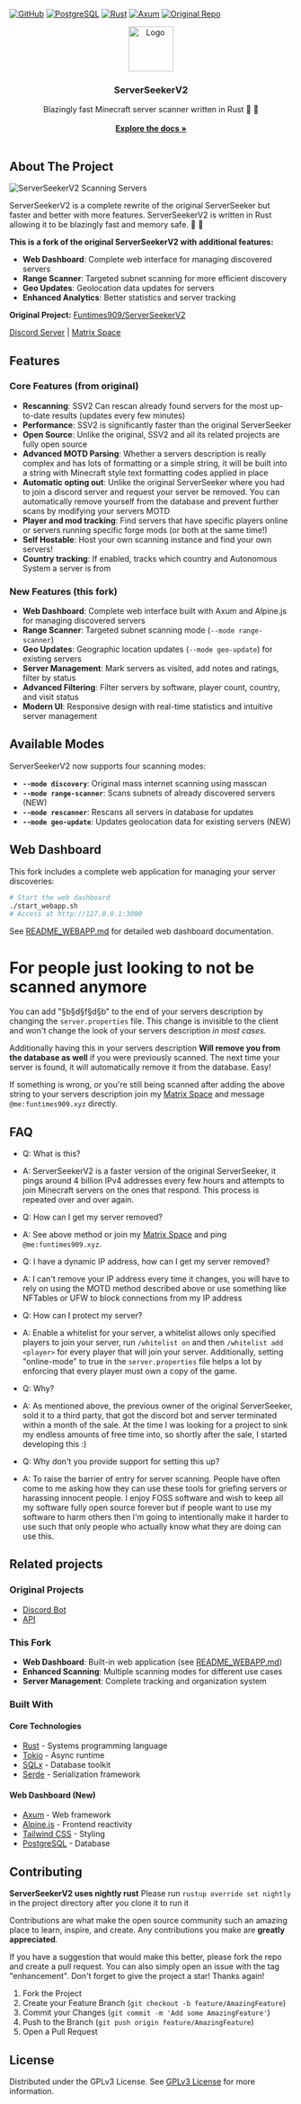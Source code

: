 [![GitHub](https://img.shields.io/badge/GitHub-%23181717.svg?style=for-the-badge&logo=github&logoColor=white)](https://github.com/sooox-cc/ServerSeekerV2)
[![PostgreSQL](https://img.shields.io/badge/PostgreSQL-%234169E1?style=for-the-badge&logo=postgresql&logoColor=white)](https://www.postgresql.org/)
[![Rust](https://img.shields.io/badge/Rust-red?style=for-the-badge&logo=rust)](https://www.rust-lang.org/)
[![Axum](https://img.shields.io/badge/Axum-web%20framework-orange?style=for-the-badge)](https://github.com/tokio-rs/axum)
[![Original Repo](https://img.shields.io/badge/upstream-Funtimes909-blue?style=for-the-badge)](https://github.com/Funtimes909/ServerSeekerV2)
<br/>
<div align="center">
<a href="https://github.com/ShaanCoding/ReadME-Generator">
<img src="https://git.funtimes909.xyz/repo-avatars/248ef58dc8dc0ffa0a1cd47485a11703b49348540f2877b747c1846b843552b0" alt="Logo" width="80" height="80">
</a>
<h3 align="center">ServerSeekerV2</h3>
<p align="center">
Blazingly fast Minecraft server scanner written in Rust 🦀 🚀
<br/>
<br/>
<a href="https://github.com/sooox-cc/ServerSeekerV2/blob/main/SCAN_GUIDE.md"><strong>Explore the docs »</strong></a>
<br/>
<br/>

</p>
</div>

## About The Project

![ServerSeekerV2 Scanning Servers](https://files.nucceteere.xyz/assets/SSV2.png)

ServerSeekerV2 is a complete rewrite of the original ServerSeeker but faster and better with more features.
ServerSeekerV2 is written in Rust allowing it to be blazingly fast and memory safe. 🦀 🚀

**This is a fork of the original ServerSeekerV2 with additional features:**
- **Web Dashboard**: Complete web interface for managing discovered servers
- **Range Scanner**: Targeted subnet scanning for more efficient discovery
- **Geo Updates**: Geolocation data updates for servers
- **Enhanced Analytics**: Better statistics and server tracking

**Original Project:** [Funtimes909/ServerSeekerV2](https://github.com/Funtimes909/ServerSeekerV2)

[Discord Server](https://discord.gg/UA5kyprunc) | [Matrix Space](https://matrix.to/#/#projects:funtimes909.xyz)

## Features

### Core Features (from original)
- **Rescanning**: SSV2 Can rescan already found servers for the most up-to-date results (updates every few minutes)
- **Performance**: SSV2 is significantly faster than the original ServerSeeker
- **Open Source**: Unlike the original, SSV2 and all its related projects are fully open source
- **Advanced MOTD Parsing**: Whether a servers description is really complex and has lots of formatting or a simple string, it will be built into a string with Minecraft style text formatting codes applied in place
- **Automatic opting out**: Unlike the original ServerSeeker where you had to join a discord server and request your server be removed. You can automatically remove yourself from the database and prevent further scans by modifying your servers MOTD
- **Player and mod tracking**: Find servers that have specific players online or servers running specific forge mods (or both at the same time!)
- **Self Hostable**: Host your own scanning instance and find your own servers!
- **Country tracking**: If enabled, tracks which country and Autonomous System a server is from

### New Features (this fork)
- **Web Dashboard**: Complete web interface built with Axum and Alpine.js for managing discovered servers
- **Range Scanner**: Targeted subnet scanning mode (`--mode range-scanner`)
- **Geo Updates**: Geographic location updates (`--mode geo-update`) for existing servers
- **Server Management**: Mark servers as visited, add notes and ratings, filter by status
- **Advanced Filtering**: Filter servers by software, player count, country, and visit status
- **Modern UI**: Responsive design with real-time statistics and intuitive server management

## Available Modes

ServerSeekerV2 now supports four scanning modes:

- **`--mode discovery`**: Original mass internet scanning using masscan
- **`--mode range-scanner`**: Scans subnets of already discovered servers (NEW)
- **`--mode rescanner`**: Rescans all servers in database for updates
- **`--mode geo-update`**: Updates geolocation data for existing servers (NEW)

## Web Dashboard

This fork includes a complete web application for managing your server discoveries:

```bash
# Start the web dashboard
./start_webapp.sh
# Access at http://127.0.0.1:3000
```

See [README_WEBAPP.md](README_WEBAPP.md) for detailed web dashboard documentation.

# For people just looking to not be scanned anymore

You can add "§b§d§f§d§b" to the end of your servers description by changing the ``server.properties`` file. This change
is invisible to the client and won't change the look of your servers description *in most cases.*

Additionally having this in your servers description **Will remove you from the database as well** if you were
previously scanned. The next time your server is found, it will automatically remove it from the database. Easy!

If something is wrong, or you're still being scanned after adding the above string to your servers description join
my [Matrix Space](https://matrix.to/#/#projects:funtimes909.xyz) and message ``@me:funtimes909.xyz`` directly.

## FAQ

- Q: What is this?
- A: ServerSeekerV2 is a faster version of the original ServerSeeker, it pings around 4 billion IPv4 addresses every few
  hours and attempts to join Minecraft servers on the ones that respond. This process is repeated over and over again.

- Q: How can I get my server removed?
- A: See above method or join my [Matrix Space](https://matrix.to/#/#projects:funtimes909.xyz) and ping
  ``@me:funtimes909.xyz``.

- Q: I have a dynamic IP address, how can I get my server removed?
- A: I can't remove your IP address every time it changes, you will have to rely on using the MOTD method described
  above or use something like NFTables or UFW to block connections from my IP address

- Q: How can I protect my server?
- A: Enable a whitelist for your server, a whitelist allows only specified players to join your server, run
  ``/whitelist on`` and then ``/whitelist add <player>`` for every player that will join your server. Additionally,
  setting "online-mode" to true in the ``server.properties`` file helps a lot by enforcing that every player must own a
  copy of the game.

- Q: Why?
- A: As mentioned above, the previous owner of the original ServerSeeker, sold it to a third party, that got the discord
  bot and server terminated within a month of the sale. At the time I was looking for a project to sink my
  endless amounts of free time into, so shortly after the sale, I started developing this :)

- Q: Why don't you provide support for setting this up?
- A: To raise the barrier of entry for server scanning. People have often come to me asking how they can use these
  tools for griefing servers or harassing innocent people. I enjoy FOSS software and wish to keep all my software fully open source
  forever but if people want to use my software to harm others then I'm going to intentionally make it harder to use such that only people
  who actually know what they are doing can use this.

## Related projects

### Original Projects
- [Discord Bot](https://git.funtimes909.xyz/ServerSeekerV2/ServerSeekerV2-Discord-Bot)
- [API](https://git.funtimes909.xyz/ServerSeekerV2/ServerSeekerV2-API)

### This Fork
- **Web Dashboard**: Built-in web application (see [README_WEBAPP.md](README_WEBAPP.md))
- **Enhanced Scanning**: Multiple scanning modes for different use cases
- **Server Management**: Complete tracking and organization system

### Built With

#### Core Technologies
- [Rust](https://www.rust-lang.org/) - Systems programming language
- [Tokio](https://crates.io/crates/tokio) - Async runtime
- [SQLx](https://crates.io/crates/sqlx) - Database toolkit
- [Serde](https://crates.io/crates/serde) - Serialization framework

#### Web Dashboard (New)
- [Axum](https://github.com/tokio-rs/axum) - Web framework
- [Alpine.js](https://alpinejs.dev/) - Frontend reactivity
- [Tailwind CSS](https://tailwindcss.com/) - Styling
- [PostgreSQL](https://www.postgresql.org/) - Database

## Contributing

**ServerSeekerV2 uses nightly rust**
Please run `rustup override set nightly` in the project directory after you clone it to run it

Contributions are what make the open source community such an amazing place to learn, inspire, and create. Any
contributions you make are **greatly appreciated**.

If you have a suggestion that would make this better, please fork the repo and create a pull request. You can also
simply open an issue with the tag "enhancement".
Don't forget to give the project a star! Thanks again!

1. Fork the Project
2. Create your Feature Branch (`git checkout -b feature/AmazingFeature`)
3. Commit your Changes (`git commit -m 'Add some AmazingFeature'`)
4. Push to the Branch (`git push origin feature/AmazingFeature`)
5. Open a Pull Request

## License

Distributed under the GPLv3 License. See [GPLv3 License](https://opensource.org/license/gpl-3-0) for more information.
